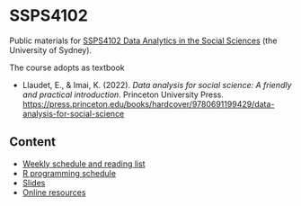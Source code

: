 # SSPS4102

Public materials for [SSPS4102 Data Analytics in the Social Sciences](https://www.sydney.edu.au/units/SSPS4102) (the University of Sydney).

The course adopts as textbook

* Llaudet, E., & Imai, K. (2022). *Data analysis for social science: A friendly and practical introduction*. Princeton University Press. https://press.princeton.edu/books/hardcover/9780691199429/data-analysis-for-social-science

## Content

* [Weekly schedule and reading list](weekly-schedule.html)
* [R programming schedule](r-programming-schedule.html)
* [Slides](/slide/README.html)
* [Online resources](online-resources.html)
